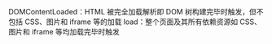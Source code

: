 DOMContentLoaded：HTML 被完全加载解析即 DOM 树构建完毕时触发，但不包括 CSS、图片和 iframe 等的加载
load：整个页面及其所有依赖资源如 CSS、图片和 iframe 等均加载完毕时触发
